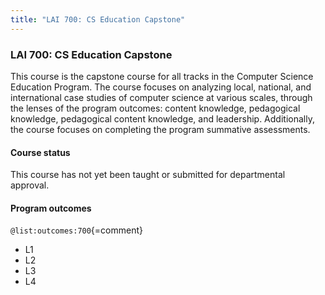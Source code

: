 ```yaml
---
title: "LAI 700: CS Education Capstone"
---
```


### LAI 700: CS Education Capstone

This course is the capstone course for all tracks in the Computer Science Education Program. 
The course focuses on analyzing local, national, and international case studies of computer 
science at various scales, through the lenses of the program outcomes: content knowledge, 
pedagogical knowledge, pedagogical content knowledge, and leadership. 
Additionally, the course focuses on completing the program summative assessments.

#### Course status

This course has not yet been taught or submitted for departmental approval. 

#### Program outcomes

` @list:outcomes:700 `{=comment}

 - L1
 - L2
 - L3
 - L4